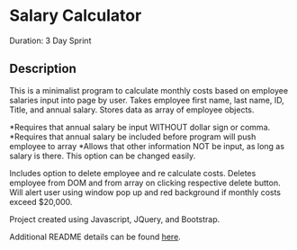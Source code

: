 # Salary Calculator

Duration: 3 Day Sprint

## Description

This is a minimalist program to calculate monthly costs based on employee salaries input into page by user.
Takes employee first name, last name, ID, Title, and annual salary. Stores data as array of employee objects.

*Requires that annual salary be input WITHOUT dollar sign or comma.
*Requires that annual salary be included before program will push employee to array
*Allows that other information NOT be input, as long as salary is there. This option can be changed easily.

Includes option to delete employee and re calculate costs. Deletes employee from DOM and from array on clicking 
respective delete button.
Will alert user using window pop up and red background if monthly costs exceed $20,000.

Project created using Javascript, JQuery, and Bootstrap.

Additional README details can be found [here](https://github.com/PrimeAcademy/readme-template/blob/master/README.md).
